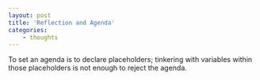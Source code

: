 ```yaml
--- 
layout: post 
title: 'Reflection and Agenda' 
categories:
    - thoughts
---
```


To set an agenda is to declare placeholders; tinkering with variables within those placeholders is not enough to reject the agenda.
